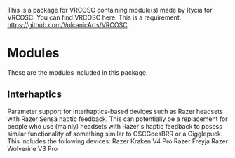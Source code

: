 This is a package for VRCOSC containing module(s) made by Rycia for VRCOSC.
You can find VRCOSC here. This is a requirement. https://github.com/VolcanicArts/VRCOSC


# Modules
These are the modules included in this package.

## Interhaptics
Parameter support for Interhaptics-based devices such as Razer headsets with Razer Sensa haptic feedback.
This can potentially be a replacement for people who use (mainly) headsets with Razer's haptic feedback to posess similar functionality of something similar to OSCGoesBRR or a Gigglepuck.
This includes the following devices:
Razer Kraken V4 Pro
Razer Freyja
Razer Wolverine V3 Pro
